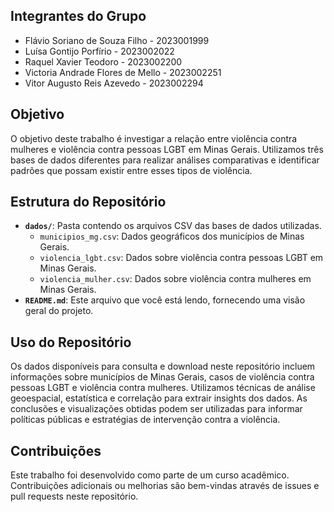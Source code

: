 ## Integrantes do Grupo

- Flávio Soriano de Souza Filho - 2023001999
- Luísa Gontijo Porfírio - 2023002022
- Raquel Xavier Teodoro - 2023002200
- Victoria Andrade Flores de Mello - 2023002251
- Vitor Augusto Reis Azevedo - 2023002294

## Objetivo

O objetivo deste trabalho é investigar a relação entre violência contra mulheres e violência contra pessoas LGBT em Minas Gerais. Utilizamos três bases de dados diferentes para realizar análises comparativas e identificar padrões que possam existir entre esses tipos de violência.

## Estrutura do Repositório

- **`dados/`**: Pasta contendo os arquivos CSV das bases de dados utilizadas.
  - `municipios_mg.csv`: Dados geográficos dos municípios de Minas Gerais.
  - `violencia_lgbt.csv`: Dados sobre violência contra pessoas LGBT em Minas Gerais.
  - `violencia_mulher.csv`: Dados sobre violência contra mulheres em Minas Gerais.
- **`README.md`**: Este arquivo que você está lendo, fornecendo uma visão geral do projeto.


## Uso do Repositório

Os dados disponíveis para consulta e download neste repositório incluem informações sobre municípios de Minas Gerais, casos de violência contra pessoas LGBT e violência contra mulheres. Utilizamos técnicas de análise geoespacial, estatística e correlação para extrair insights dos dados. As conclusões e visualizações obtidas podem ser utilizadas para informar políticas públicas e estratégias de intervenção contra a violência.

## Contribuições

Este trabalho foi desenvolvido como parte de um curso acadêmico. Contribuições adicionais ou melhorias são bem-vindas através de issues e pull requests neste repositório.

